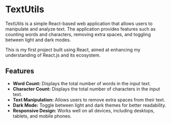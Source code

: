 # TextUtils

TextUtils is a simple React-based web application that allows users to manipulate and analyze text. The application provides features such as counting words and characters, removing extra spaces, and toggling between light and dark modes.

This is my first project built using React, aimed at enhancing my understanding of React.js and its ecosystem.

## Features

- **Word Count:** Displays the total number of words in the input text.
- **Character Count:** Displays the total number of characters in the input text.
- **Text Manipulation:** Allows users to remove extra spaces from their text.
- **Dark Mode:** Toggle between light and dark themes for better readability.
- **Responsive Design:** Works well on all devices, including desktops, tablets, and mobile phones.


